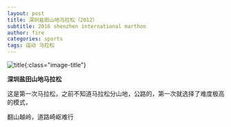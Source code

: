 ```yaml
---
layout: post
title: 深圳盐田山地马拉松（2012）
subtitle: 2016 shenzhen international marthon
author: fire
categories: sports 
tags: 运动 马拉松
---
```


![title](https://image.sideproject.cn/titlex/titlex_122.jpg){:class="image-title"}

**深圳盐田山地马拉松**

这是第一次马拉松，之前不知道马拉松分山地，公路的，第一次就选择了难度极高的模式，

翻山越岭，道路崎岖难行
